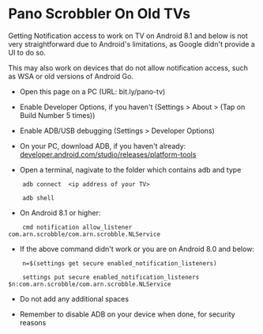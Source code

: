 # Pano Scrobbler On Old TVs

Getting Notification access to work on TV on Android 8.1 and below is not very straightforward due to Android's limitations, as Google didn't provide a UI to do so.

This may also work on devices that do not allow notification access, such as WSA or old versions of Android Go.

- Open this page on a PC (URL: bit.ly/pano-tv)

- Enable Developer Options, if you haven't (Settings > About > (Tap on Build Number 5 times))

- Enable ADB/USB debugging (Settings > Developer Options)

- On your PC, download ADB, if you haven't already: [developer.android.com/studio/releases/platform-tools](https://developer.android.com/studio/releases/platform-tools)


- Open a terminal, nagivate to the folder which contains adb and type
```
    adb connect  <ip address of your TV>
```
```
    adb shell
```
- On Android 8.1 or higher:
```
    cmd notification allow_listener com.arn.scrobble/com.arn.scrobble.NLService
```
- If the above command didn't work or you are on Android 8.0 and below:
```
    n=$(settings get secure enabled_notification_listeners)
```
```
    settings put secure enabled_notification_listeners $n:com.arn.scrobble/com.arn.scrobble.NLService
```
- Do not add any additional spaces

- Remember to disable ADB on your device when done, for security reasons